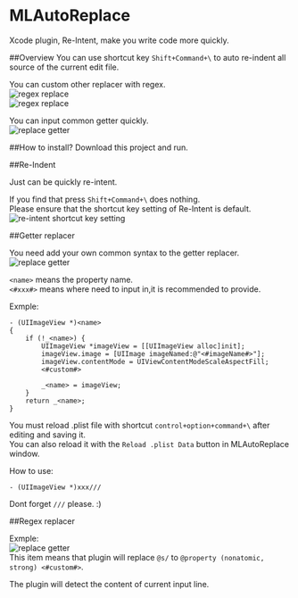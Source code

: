 MLAutoReplace
=============

Xcode plugin, Re-Intent, make you write code more quickly.

##Overview
You can use shortcut key `Shift+Command+\` to auto re-indent all source of the current edit file.  

You can custom other replacer with regex.  
![regex replace](https://raw.githubusercontent.com/molon/MLAutoReplace/master/replaceOther.gif)  
![regex replace](https://raw.githubusercontent.com/molon/MLAutoReplace/master/replaceTS.gif)  

You can input common getter quickly.  
![replace getter](https://raw.githubusercontent.com/molon/MLAutoReplace/master/replaceGetter.gif)  

##How to install?
Download this project and run.  

##Re-Indent

Just can be quickly re-intent. 

If you find that press `Shift+Command+\` does nothing.   
Please ensure that the shortcut key setting of Re-Intent is default.
![re-intent shortcut key setting](https://raw.githubusercontent.com/molon/MLAutoReplace/master/re-intent-setting.png) 


##Getter replacer

You need add your own common syntax to the getter replacer.  
![replace getter](https://raw.githubusercontent.com/molon/MLAutoReplace/master/addReplaceGetter.gif)  

`<name>` means the property name.  
`<#xxx#>` means where need to input in,it is recommended to provide.  

Exmple:

```
- (UIImageView *)<name>
{
    if (!_<name>) {
		UIImageView *imageView = [[UIImageView alloc]init];
        imageView.image = [UIImage imageNamed:@"<#imageName#>"];
        imageView.contentMode = UIViewContentModeScaleAspectFill;
        <#custom#>

        _<name> = imageView;
    }
    return _<name>;
}
```  
  
You must reload .plist file with shortcut `control+option+command+\` after editing and saving it.   
You can also reload it with the `Reload .plist Data` button in MLAutoReplace window.   

How to use:   
```
- (UIImageView *)xxx///
```   
Dont forget `///` please. :)

##Regex replacer

Exmple:  
![replace getter](https://raw.githubusercontent.com/molon/MLAutoReplace/master/regex.png)  
This item means that plugin will replace `@s/` to `@property (nonatomic, strong) <#custom#>`.  


The plugin will detect the content of current input line.  


